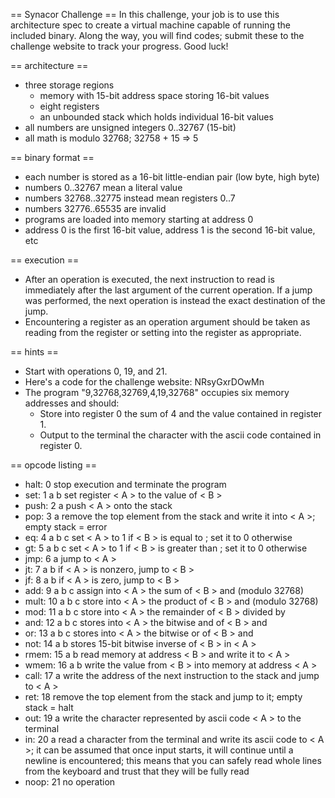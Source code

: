 == Synacor Challenge ==
In this challenge, your job is to use this architecture spec to create a
virtual machine capable of running the included binary.  Along the way,
you will find codes; submit these to the challenge website to track
your progress.  Good luck!


== architecture ==
- three storage regions
  - memory with 15-bit address space storing 16-bit values
  - eight registers
  - an unbounded stack which holds individual 16-bit values
- all numbers are unsigned integers 0..32767 (15-bit)
- all math is modulo 32768; 32758 + 15 => 5

== binary format ==
- each number is stored as a 16-bit little-endian pair (low byte, high byte)
- numbers 0..32767 mean a literal value
- numbers 32768..32775 instead mean registers 0..7
- numbers 32776..65535 are invalid
- programs are loaded into memory starting at address 0
- address 0 is the first 16-bit value, address 1 is the second 16-bit value, etc

== execution ==
- After an operation is executed, the next instruction to read is immediately after the last argument of the current operation.  If a jump was performed, the next operation is instead the exact destination of the jump.
- Encountering a register as an operation argument should be taken as reading from the register or setting into the register as appropriate.

== hints ==
- Start with operations 0, 19, and 21.
- Here's a code for the challenge website: NRsyGxrDOwMn
- The program "9,32768,32769,4,19,32768" occupies six memory addresses and should:
  - Store into register 0 the sum of 4 and the value contained in register 1.
  - Output to the terminal the character with the ascii code contained in register 0.

== opcode listing ==
- halt: 0
  stop execution and terminate the program
- set: 1 a b
  set register < A > to the value of < B >
- push: 2 a
  push < A > onto the stack
- pop: 3 a
  remove the top element from the stack and write it into < A >; empty stack = error
- eq: 4 a b c
  set < A > to 1 if < B > is equal to <c>; set it to 0 otherwise
- gt: 5 a b c
  set < A > to 1 if < B > is greater than <c>; set it to 0 otherwise
- jmp: 6 a
  jump to < A >
- jt: 7 a b
  if < A > is nonzero, jump to < B >
- jf: 8 a b
  if < A > is zero, jump to < B >
- add: 9 a b c
  assign into < A > the sum of < B > and <c> (modulo 32768)
- mult: 10 a b c
  store into < A > the product of < B > and <c> (modulo 32768)
- mod: 11 a b c
  store into < A > the remainder of < B > divided by <c>
- and: 12 a b c
  stores into < A > the bitwise and of < B > and <c>
- or: 13 a b c
  stores into < A > the bitwise or of < B > and <c>
- not: 14 a b
  stores 15-bit bitwise inverse of < B > in < A >
- rmem: 15 a b
  read memory at address < B > and write it to < A >
- wmem: 16 a b
  write the value from < B > into memory at address < A >
- call: 17 a
  write the address of the next instruction to the stack and jump to < A >
- ret: 18
  remove the top element from the stack and jump to it; empty stack = halt
- out: 19 a
  write the character represented by ascii code < A > to the terminal
- in: 20 a
  read a character from the terminal and write its ascii code to < A >; it can be assumed that once input starts, it will continue until a newline is encountered; this means that you can safely read whole lines from the keyboard and trust that they will be fully read
- noop: 21
  no operation
